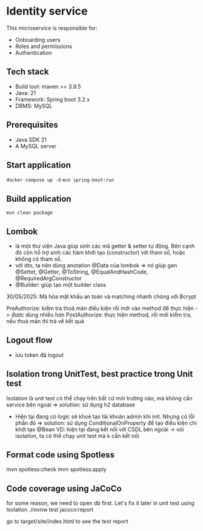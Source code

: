 # Identity service
This microservice is responsible for:
* Onboarding users
* Roles and permissions
* Authentication

## Tech stack
* Build tool: maven >= 3.9.5
* Java: 21
* Framework: Spring boot 3.2.x
* DBMS: MySQL

## Prerequisites
* Java SDK 21
* A MySQL server

## Start application
`docker compose up -d`
`mvn spring-boot:run`

## Build application
`mvn clean package`

## Lombok
- là một thư viện Java giúp sinh các mã getter & setter tự động. Bên cạnh đó còn hỗ trợ sinh các hàm khởi tạo (constructor) với tham số, hoặc không có tham số.
- với dto, ta nên dùng anotation @Data của lombok => nó giúp gen @Settet, @Getter, @ToString, @EqualAndHashCode, @RequiredArgConstructor
- @Builder: giúp tạo một builder class

30/05/2025: Mã hóa mật khẩu an toàn và matching nhanh chóng với Bcrypt

PreAuthorize: kiểm tra thoả mãn điều kiện rồi mới vào method để thực hiện -> được dùng nhiều hơn
PostAuthorize: thực hiện method, rồi mới kiểm tra, nếu thoả mãn thì trả về kết quả

## Logout flow
- lưu token đã logout

## Isolation trong UnitTest, best practice trong Unit test
Isolation là unit test có thể chạy trên bất cứ môi trường nào, mà không cần service bên ngoài
=> solution: sử dụng h2 database
- Hiện tại đang có logic sẽ khoẻ tạo tài khoản admin khi init. Nhưng có lỗi phần đó
=> solution: sử dụng ConditionalOnProperty để tạo điều kiện chi khởi tạo @Bean
VD: hiện tại đang kết nối với CSDL bên ngoài -> vói isolation, ta có thể chạy unit test mà k cần kết nối

## Format code using Spotless
mvn spotless:check
mvn spotless:apply

## Code coverage using JaCoCo
for some reason, we need to open db first. Let's fix it later in unit test using Isolation
./mvnw test jacoco:report

go to target/site/index.html to see the test report